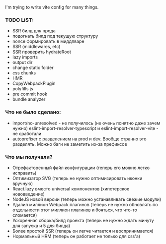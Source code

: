 I'm trying to write vite config for many things.

### TODO LiST:
 - SSR билд для прода
 - подогнать билд под текущую структуру
 - nonce формировать в миддлваре
 - SSR (middlewares, etc)
 - SSR проверить hydrateRoot
 - lazy imports
 - output dir
 - change static folder
 - css chunks
 - HMR
 - CopyWebpackPlugin
 - polyfills.js
 - pre commit hook
 - bundle analyzer

### Что не было сделано:
 - import/no-unresolved - не получилось (не очень понятно даже зачем нужно)
   eslint-import-resolver-typescript и eslint-import-resolver-vite - не сработали
 - autoprefixer с разделением на prod и dev. Вообще странно это разделять.
   Можно баги не заметить из-за префиксов


### Что мы получали?
 - Отрефакторенный файл конфигурации (теперь его можно легко исправить)
 - Оптимизатор SVG (теперь не нужно оптимизировать иконки вручную)
 - React.lazy вместо universal компонентов (хипстерское нововведение)
 - NodeJS новой версии (теперь можно устанавливать свежие модули)
 - Удалил миллион Webpack плагинов (теперь не нужно обновлять по отдельности этот миллион плагинов и бояться, что что-то сломается)
 - Ускоренная сборка/билд проекта (теперь не нужно ждать минуту для запуска и 5 для билда)
 - Более простой SSR (теперь он легче читается и воспринимается)
 - Нормальный HRM (теперь он работает не только для css'a)